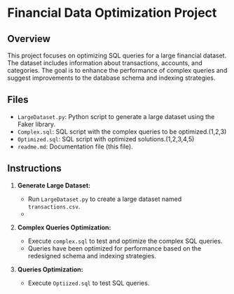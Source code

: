 # Financial Data Optimization Project

## Overview

This project focuses on optimizing SQL queries for a large financial dataset. The dataset includes information about transactions, accounts, and categories. The goal is to enhance the performance of complex queries and suggest improvements to the database schema and indexing strategies.

## Files

- `LargeDataset.py`: Python script to generate a large dataset using the Faker library.
- `Complex.sql`: SQL script with the complex queries to be optimized.(1,2,3)
- `Optimized.sql`: SQL script with optimized solutions.(1,2,3,4,5)
- `readme.md`: Documentation file (this file).

## Instructions

1. **Generate Large Dataset:**
   - Run `LargeDataset.py` to create a large dataset named `transactions.csv`.
   - 
2. **Complex Queries Optimization:**
   - Execute `complex.sql` to test and optimize the complex SQL queries.
   - Queries have been optimized for performance based on the redesigned schema and indexing strategies.
  
3. **Queries Optimization:**
   - Execute `Optiized.sql` to test SQL queries.

